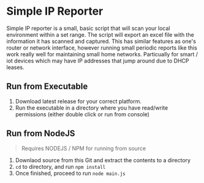 # Simple IP Reporter

Simple IP reporter is a small, basic script that will scan your local environment within a set range. The script will export an excel file with the information it has scanned and captured. This has similar features as one's router or network interface, however running small periodic reports like this work really well for maintaining small home networks. Particually for smart / iot devices which may have IP addresses that jump around due to DHCP leases.

## Run from Executable

1. Download latest release for your correct platform.
2. Run the executable in a directory where you have read/write permissions (either double click or run from console)

## Run from NodeJS

> Requires NODEJS / NPM for running from source

1. Downlaod source from this Git and extract the contents to a directory
2. ```cd``` to directory, and run ```npm install```
3. Once finished, proceed to run ```node main.js```
